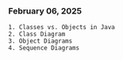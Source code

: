 ### February 06, 2025
    1. Classes vs. Objects in Java
    2. Class Diagram
    3. Object Diagrams
    4. Sequence Diagrams
